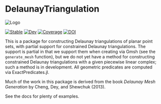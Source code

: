 # DelaunayTriangulation

![Logo](https://github.com/DanielVandH/DelaunayTriangulation.jl/blob/main/delaunay_triangulation_logo.png?raw=true)

[![Stable](https://img.shields.io/badge/docs-stable-blue.svg)](https://DanielVandH.github.io/DelaunayTriangulation.jl/stable/)
[![Dev](https://img.shields.io/badge/docs-dev-blue.svg)](https://DanielVandH.github.io/DelaunayTriangulation.jl/dev/)
[![Coverage](https://codecov.io/gh/DanielVandH/DelaunayTriangulation.jl/branch/main/graph/badge.svg)](https://codecov.io/gh/DanielVandH/DelaunayTriangulation.jl)
[![DOI](https://zenodo.org/badge/540660309.svg)](https://zenodo.org/badge/latestdoi/540660309)

This is a package for constructing Delaunay triangulations of planar point sets, with partial support for constrained Delaunay triangulations. The support is partial in that we support them when creating via Gmsh (see the `generate_mesh` function), but we do not yet have a method for constructing constrained Delaunay triangulations with a given piecewise linear complex; such a method is in development. All geometric predicates are computed via ExactPredicates.jl.

Much of the work in this package is derived from the book *Delaunay Mesh Generation* by Cheng, Dey, and Shewchuk (2013). 

See the docs for plenty of examples.